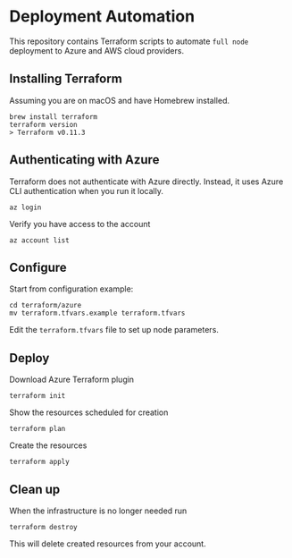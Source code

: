 # Deployment Automation

This repository contains Terraform scripts to automate `full node` deployment to
Azure and AWS cloud providers.

## Installing Terraform

Assuming you are on macOS and have Homebrew installed.

```
brew install terraform
terraform version
> Terraform v0.11.3
```

## Authenticating with Azure

Terraform does not authenticate with Azure directly. Instead, it uses Azure CLI
authentication when you run it locally.

```
az login
```

Verify you have access to the account

```
az account list
```

## Configure

Start from configuration example:

```
cd terraform/azure
mv terraform.tfvars.example terraform.tfvars
```

Edit the `terraform.tfvars` file to set up node parameters.

## Deploy

Download Azure Terraform plugin

```
terraform init
```

Show the resources scheduled for creation

```
terraform plan
```

Create the resources

```
terraform apply
```

## Clean up

When the infrastructure is no longer needed run

```
terraform destroy
```

This will delete created resources from your account.
